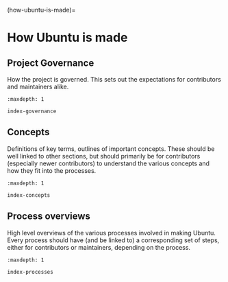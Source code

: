 (how-ubuntu-is-made)=
# How Ubuntu is made


## Project Governance

How the project is governed. This sets out the expectations for contributors
and maintainers alike.

```{toctree}
:maxdepth: 1

index-governance
```

## Concepts

Definitions of key terms, outlines of important concepts. These should be well
linked to other sections, but should primarily be for contributors (especially
newer contributors) to understand the various concepts and how they fit into
the processes.

```{toctree}
:maxdepth: 1

index-concepts
```

## Process overviews

High level overviews of the various processes involved in making Ubuntu.
Every process should have (and be linked to) a corresponding set of steps,
either for contributors or maintainers, depending on the process.

```{toctree}
:maxdepth: 1

index-processes
```


